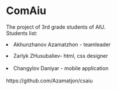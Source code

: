 # ComAiu
The project of 3rd grade students of AIU.<br> Students list: <li>Akhunzhanov Azamatzhon - teamleader </li>
<li>Zarlyk ZHusubaliev- html, css designer</li><br> 
<li>Changylov Daniyar - mobile application</li><br>
https://github.com/Azamatjon/csaiu
